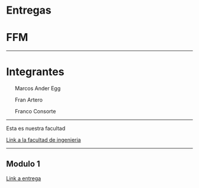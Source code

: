 # Entregas
<html>

<head>
  
<h1>
FFM
  
</h1>
  
<hr>
  
</head>

<body>
  
<h1>
Integrantes
</h1>

<ul> Marcos Ander Egg </ul> <p>
<ul> Fran Artero </ul> <p>
<ul> Franco Consorte </ul> <p>
<hr>

  Esta es nuestra facultad <p>
<a href="http://fing.uncu.edu.ar"> Link a la facultad de ingenieria </a>
<hr>
  
  <h2>
  Modulo 1
  </h2>  
  
  <a href="https://franciscoartero.github.io/Entregas/"> Link a entrega </a>
 
  
